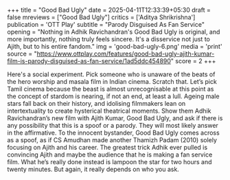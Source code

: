 +++
title = "Good Bad Ugly"
date = 2025-04-11T12:33:39+05:30
draft = false
mreviews = ["Good Bad Ugly"]
critics = ['Aditya Shrikrishna']
publication = 'OTT Play'
subtitle = "Parody Disguised As Fan Service"
opening = "Nothing in Adhik Ravichandran's Good Bad Ugly is original, and more importantly, nothing truly feels sincere. It's a disservice not just to Ajith, but to his entire fandom."
img = 'good-bad-ugly-6.png'
media = 'print'
source = "https://www.ottplay.com/features/good-bad-ugly-ajith-kumar-film-is-parody-disguised-as-fan-service/1ad5ddc454890"
score = 2
+++

Here's a social experiment. Pick someone who is unaware of the beats of the hero worship and masala film in Indian cinema. Scratch that. Let’s pick Tamil cinema because the beast is almost unrecognisable at this point as the concept of stardom is nearing, if not an end, at least a lull. Ageing male stars fall back on their history, and idolising filmmakers lean on intertextuality to create hysterical theatrical moments. Show them Adhik Ravichandran’s new film with Ajith Kumar, Good Bad Ugly, and ask if there is any possibility that this is a spoof or a parody. They will most likely answer in the affirmative. To the innocent bystander, Good Bad Ugly comes across as a spoof, as if CS Amudhan made another Thamizh Padam (2010) solely focusing on Ajith and his career. The greatest trick Adhik ever pulled is convincing Ajith and maybe the audience that he is making a fan service film. What he’s really done instead is lampoon the star for two hours and twenty minutes. But again, it really depends on who you ask.
